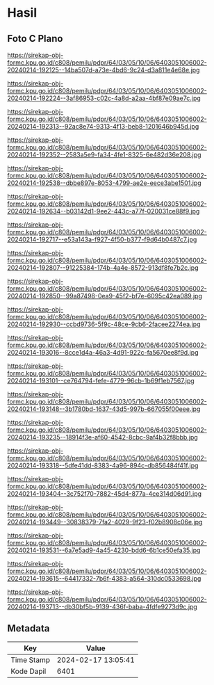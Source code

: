 # Hasil

## Foto C Plano

https://sirekap-obj-formc.kpu.go.id/c808/pemilu/pdpr/64/03/05/10/06/6403051006002-20240214-192125--14ba507d-a73e-4bd6-9c24-d3a811e4e68e.jpg

https://sirekap-obj-formc.kpu.go.id/c808/pemilu/pdpr/64/03/05/10/06/6403051006002-20240214-192224--3af86953-c02c-4a8d-a2aa-4bf87e09ae7c.jpg

https://sirekap-obj-formc.kpu.go.id/c808/pemilu/pdpr/64/03/05/10/06/6403051006002-20240214-192313--92ac8e74-9313-4f13-beb8-1201646b945d.jpg

https://sirekap-obj-formc.kpu.go.id/c808/pemilu/pdpr/64/03/05/10/06/6403051006002-20240214-192352--2583a5e9-fa34-4fe1-8325-6e482d36e208.jpg

https://sirekap-obj-formc.kpu.go.id/c808/pemilu/pdpr/64/03/05/10/06/6403051006002-20240214-192538--dbbe897e-8053-4799-ae2e-eece3abe1501.jpg

https://sirekap-obj-formc.kpu.go.id/c808/pemilu/pdpr/64/03/05/10/06/6403051006002-20240214-192634--b03142d1-9ee2-443c-a77f-020031ce88f9.jpg

https://sirekap-obj-formc.kpu.go.id/c808/pemilu/pdpr/64/03/05/10/06/6403051006002-20240214-192717--e53a143a-f927-4f50-b377-f9d64b0487c7.jpg

https://sirekap-obj-formc.kpu.go.id/c808/pemilu/pdpr/64/03/05/10/06/6403051006002-20240214-192807--91225384-174b-4a4e-8572-913df8fe7b2c.jpg

https://sirekap-obj-formc.kpu.go.id/c808/pemilu/pdpr/64/03/05/10/06/6403051006002-20240214-192850--99a87498-0ea9-45f2-bf7e-6095c42ea089.jpg

https://sirekap-obj-formc.kpu.go.id/c808/pemilu/pdpr/64/03/05/10/06/6403051006002-20240214-192930--ccbd9736-5f9c-48ce-9cb6-2facee2274ea.jpg

https://sirekap-obj-formc.kpu.go.id/c808/pemilu/pdpr/64/03/05/10/06/6403051006002-20240214-193016--8cce1d4a-46a3-4d91-922c-fa5670ee8f9d.jpg

https://sirekap-obj-formc.kpu.go.id/c808/pemilu/pdpr/64/03/05/10/06/6403051006002-20240214-193101--ce764794-fefe-4779-96cb-1b69f1eb7567.jpg

https://sirekap-obj-formc.kpu.go.id/c808/pemilu/pdpr/64/03/05/10/06/6403051006002-20240214-193148--3b1780bd-1637-43d5-997b-667055f00eee.jpg

https://sirekap-obj-formc.kpu.go.id/c808/pemilu/pdpr/64/03/05/10/06/6403051006002-20240214-193235--18914f3e-af60-4542-8cbc-9af4b32f8bbb.jpg

https://sirekap-obj-formc.kpu.go.id/c808/pemilu/pdpr/64/03/05/10/06/6403051006002-20240214-193318--5dfe41dd-8383-4a96-894c-db856484f41f.jpg

https://sirekap-obj-formc.kpu.go.id/c808/pemilu/pdpr/64/03/05/10/06/6403051006002-20240214-193404--3c752f70-7882-45d4-877a-4ce314d06d91.jpg

https://sirekap-obj-formc.kpu.go.id/c808/pemilu/pdpr/64/03/05/10/06/6403051006002-20240214-193449--30838379-7fa2-4029-9f23-f02b8908c06e.jpg

https://sirekap-obj-formc.kpu.go.id/c808/pemilu/pdpr/64/03/05/10/06/6403051006002-20240214-193531--6a7e5ad9-4a45-4230-bdd6-6b1ce50efa35.jpg

https://sirekap-obj-formc.kpu.go.id/c808/pemilu/pdpr/64/03/05/10/06/6403051006002-20240214-193615--64417332-7b6f-4383-a564-310dc0533698.jpg

https://sirekap-obj-formc.kpu.go.id/c808/pemilu/pdpr/64/03/05/10/06/6403051006002-20240214-193713--db30bf5b-9139-436f-baba-4fdfe9273d9c.jpg


## Metadata

| Key        | Value               |
| ---------- | ------------------- |
| Time Stamp | 2024-02-17 13:05:41 |
| Kode Dapil | 6401                |



